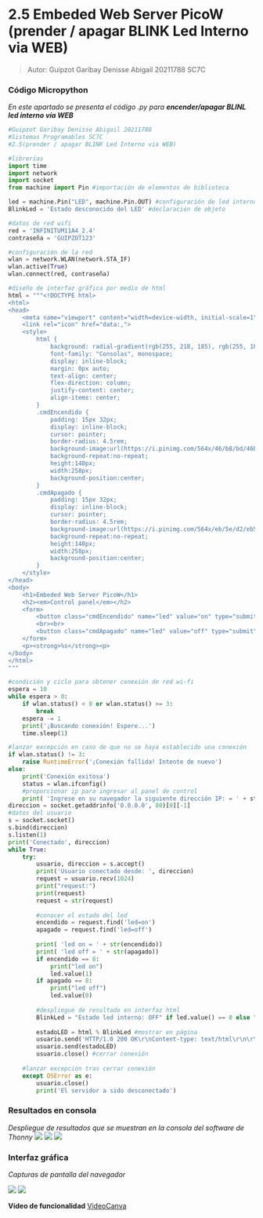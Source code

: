 # 2.5 Embeded Web Server PicoW (prender / apagar BLINK Led Interno via WEB)

>Autor: Guipzot Garibay Denisse Abigail 20211788 SC7C
 
### Código Micropython
_En este apartado se presenta el código .py para  **encender/apagar BLINL led interno vía WEB**_
```python
#Guipzot Garibay Denisse Abigail 20211788
#Sistemas Programables SC7C
#2.5(prender / apagar BLINK Led Interno via WEB)

#librerías
import time
import network
import socket
from machine import Pin #importación de elementos de biblioteca

led = machine.Pin("LED", machine.Pin.OUT) #configuración de led interno
BlinkLed = 'Estado desconocido del LED' #declaración de objeto 

#datos de red wifi
red = 'INFINITUM11A4_2.4'
contraseña = 'GUIPZOT123'

#configuración de la red
wlan = network.WLAN(network.STA_IF)
wlan.active(True)
wlan.connect(red, contraseña)

#diseño de interfaz gráfica por medio de html
html = """<!DOCTYPE html>
<html>
<head>
    <meta name="viewport" content="width=device-width, initial-scale=1">
    <link rel="icon" href="data:,">
    <style>
        html {
            background: radial-gradient(rgb(255, 218, 185), rgb(255, 182, 193), rgb(176, 224, 230));
            font-family: "Consolas", monospace; 
            display: inline-block;
            margin: 0px auto;
            text-align: center;
            flex-direction: column;
            justify-content: center;
            align-items: center;
        }
        .cmdEncendido {
            padding: 15px 32px;
            display: inline-block;
            cursor: pointer;
            border-radius: 4.5rem;
            background-image:url(https://i.pinimg.com/564x/46/b8/bd/46b8bde62196bf58cc93cd803bf0e0e3.jpg);
            background-repeat:no-repeat;
            height:140px;
            width:258px;
            background-position:center;
        }
        .cmdApagado {
            padding: 15px 32px;
            display: inline-block;
            cursor: pointer;
            border-radius: 4.5rem;
            background-image:url(https://i.pinimg.com/564x/eb/5e/d2/eb5ed257070fd8e6c37ecb68cc3f4101.jpg);
            background-repeat:no-repeat;
            height:140px;
            width:258px;
            background-position:center;
        }
    </style>
</head>
<body>
    <h1>Embeded Web Server PicoW</h1>
    <h2><em>Control panel</em></h2>
    <form>
        <button class="cmdEncendido" name="led" value="on" type="submit"></button>
        <br><br>
        <button class="cmdApagado" name="led" value="off" type="submit"></button>
    </form>
    <p><strong>%s</strong><p>
</body>
</html>
"""

#condición y ciclo para obtener conexión de red wi-fi
espera = 10
while espera > 0:
    if wlan.status() < 0 or wlan.status() >= 3:
        break
    espera -= 1
    print('¡Buscando conexión! Espere...')
    time.sleep(1)

#lanzar excepción en caso de que no se haya establecido una conexión
if wlan.status() != 3:
    raise RuntimeError('¡Conexión fallida! Intente de nuevo')
else:
    print('Conexión exitosa')
    status = wlan.ifconfig()
    #proporcionar ip para ingresar al panel de control
    print( 'Ingrese en su navegador la siguiente dirección IP: = ' + status[0] )
direccion = socket.getaddrinfo('0.0.0.0', 80)[0][-1]
#datos del usuario
s = socket.socket()
s.bind(direccion)
s.listen(1)
print('Conectado', direccion)
while True:
    try:       
        usuario, direccion = s.accept()
        print('Usuario conectado desde: ', direccion)
        request = usuario.recv(1024)
        print("request:")
        print(request)
        request = str(request)
        
        #conocer el estado del led
        encendido = request.find('led=on')
        apagado = request.find('led=off')
        
        print( 'led on = ' + str(encendido))
        print( 'led off = ' + str(apagado))
        if encendido == 8:
            print("led on")
            led.value(1)
        if apagado == 8:
            print("led off")
            led.value(0)
        
        #despliegue de resultado en interfaz html
        BlinkLed = "Estado led interno: OFF" if led.value() == 0 else "Estado led interno: ON" 
        
        estadoLED = html % BlinkLed #mostrar en página
        usuario.send('HTTP/1.0 200 OK\r\nContent-type: text/html\r\n\r\n')
        usuario.send(estadoLED)
        usuario.close() #cerrar conexión
     
    #lanzar excepción tras cerrar conexión
    except OSError as e:
        usuario.close()
        print('El servidor a sido desconectado')
```
### Resultados en consola
_Despliegue de resultados que se muestran en la consola del software de Thonny_
![](Imagenes/ConexExitosa.png)
![](Imagenes/petición.png)
![](Imagenes/ConexFallida.png)

### Interfaz gráfica 
_Capturas de pantalla del navegador_ 

![](Imagenes/LedON.png)
![](Imagenes/LedOFF.png)

**Vídeo de funcionalidad**
[VideoCanva](https://www.canva.com/design/DAFyD66j3LM/tKh-PxuCDy2VlB4nkbc7sQ/edit?utm_content=DAFyD66j3LM&utm_campaign=designshare&utm_medium=link2&utm_source=sharebutton)
